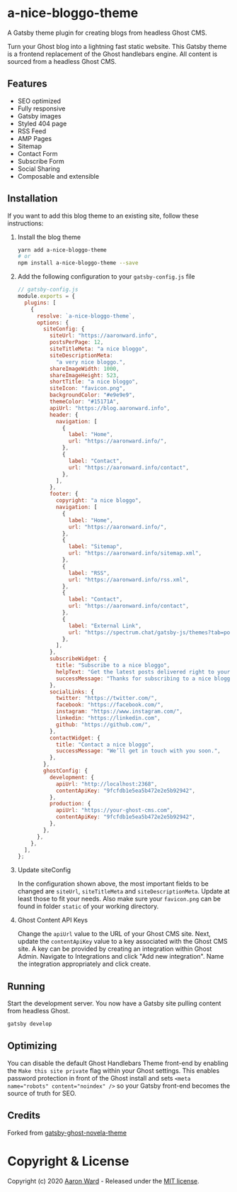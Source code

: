 # a-nice-bloggo-theme

A Gatsby theme plugin for creating blogs from headless Ghost CMS.

Turn your Ghost blog into a lightning fast static website. This Gatsby theme is a frontend replacement of the Ghost handlebars engine. All content is sourced from a headless Ghost CMS.

## Features

- SEO optimized
- Fully responsive
- Gatsby images
- Styled 404 page
- RSS Feed
- AMP Pages
- Sitemap
- Contact Form
- Subscribe Form
- Social Sharing
- Composable and extensible

## Installation

If you want to add this blog theme to an existing site, follow these instructions:

1. Install the blog theme

   ```bash
   yarn add a-nice-bloggo-theme
   # or
   npm install a-nice-bloggo-theme --save
   ```

2. Add the following configuration to your `gatsby-config.js` file

   ```js
   // gatsby-config.js
   module.exports = {
     plugins: [
       {
         resolve: `a-nice-bloggo-theme`,
         options: {
           siteConfig: {
             siteUrl: "https://aaronward.info",
             postsPerPage: 12,
             siteTitleMeta: "a nice bloggo",
             siteDescriptionMeta:
               "a very nice bloggo.",
             shareImageWidth: 1000,
             shareImageHeight: 523,
             shortTitle: "a nice bloggo",
             siteIcon: "favicon.png",
             backgroundColor: "#e9e9e9",
             themeColor: "#15171A",
             apiUrl: "https://blog.aaronward.info",
             header: {
               navigation: [
                 {
                   label: "Home",
                   url: "https://aaronward.info/",
                 },
                 {
                   label: "Contact",
                   url: "https://aaronward.info/contact",
                 },
               ],
             },
             footer: {
               copyright: "a nice bloggo",
               navigation: [
                 {
                   label: "Home",
                   url: "https://aaronward.info/",
                 },
                 {
                   label: "Sitemap",
                   url: "https://aaronward.info/sitemap.xml",
                 },
                 {
                   label: "RSS",
                   url: "https://aaronward.info/rss.xml",
                 },
                 {
                   label: "Contact",
                   url: "https://aaronward.info/contact",
                 },
                 {
                   label: "External Link",
                   url: "https://spectrum.chat/gatsby-js/themes?tab=posts",
                 },
               ],
             },
             subscribeWidget: {
               title: "Subscribe to a nice bloggo",
               helpText: "Get the latest posts delivered right to your inbox.",
               successMessage: "Thanks for subscribing to a nice bloggo.",
             },
             socialLinks: {
               twitter: "https://twitter.com/",
               facebook: "https://facebook.com/",
               instagram: "https://www.instagram.com/",
               linkedin: "https://linkedin.com",
               github: "https://github.com/",
             },
             contactWidget: {
               title: "Contact a nice bloggo",
               successMessage: "We’ll get in touch with you soon.",
             },
           },
           ghostConfig: {
             development: {
               apiUrl: "http://localhost:2368",
               contentApiKey: "9fcfdb1e5ea5b472e2e5b92942",
             },
             production: {
               apiUrl: "https://your-ghost-cms.com",
               contentApiKey: "9fcfdb1e5ea5b472e2e5b92942",
             },
           },
         },
       },
     ],
   };
   ```

3. Update siteConfig

   In the configuration shown above, the most important fields to be changed are `siteUrl`, `siteTitleMeta` and `siteDescriptionMeta`. Update at least those to fit your needs. Also make sure your `favicon.png` can be found in folder `static` of your working directory.

4. Ghost Content API Keys

   Change the `apiUrl` value to the URL of your Ghost CMS site. Next, update the `contentApiKey` value to a key associated with the Ghost CMS site. A key can be provided by creating an integration within Ghost Admin. Navigate to Integrations and click "Add new integration". Name the integration appropriately and click create.

## Running

Start the development server. You now have a Gatsby site pulling content from headless Ghost.

```bash
gatsby develop
```

## Optimizing

You can disable the default Ghost Handlebars Theme front-end by enabling the `Make this site private` flag within your Ghost settings. This enables password protection in front of the Ghost install and sets `<meta name="robots" content="noindex" />` so your Gatsby front-end becomes the source of truth for SEO.

## Credits
Forked from [gatsby-ghost-novela-theme](https://github.com/draftbox-co/gatsby-ghost-novela-theme)

# Copyright & License

Copyright (c) 2020 [Aaron Ward](https://aaronward.info) - Released under the [MIT license](LICENSE).
